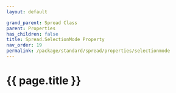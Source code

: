 ```yaml
---
layout: default

grand_parent: Spread Class
parent: Properties
has_children: false
title: Spread.SelectionMode Property
nav_order: 19
permalink: /package/standard/spread/properties/selectionmode
---
```

# {{ page.title }}
